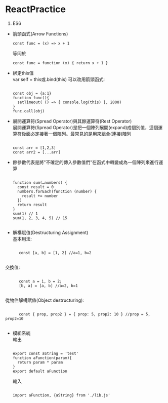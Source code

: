 # ReactPractice
1. ES6  
*   箭頭函式(Arrow Functions)  
    <pre><code>const func = (x) => x + 1</code></pre>
    等同於  
    
    <pre><code>const func = function (x) { return x + 1 }</code></pre>
  
* 綁定this值  
  var self = this或.bind(this)
  可以改用箭頭函式:
  
  <pre><code>
  const obj = {a:1}
  function func(){
    setTimeout( () => { console.log(this) }, 2000)
  }
  func.call(obj)
  </code></pre>
  
* 展開運算符(Spread Operator)與其餘運算符(Rest Operator)  
  展開運算符(Spread Operator)是把一個陣列展開(expand)成個別值，這個運算符後面必定接著一個陣列。最常見的是用來組合(連接)陣列  
  
  <pre><code>
  const arr = [1,2,3]
  const arr2 = [...arr]
  </code></pre>
  
* 餘參數代表是將"不確定的傳入參數值們"在函式中轉變成為一個陣列來進行運算  
    <pre><code>
  function sum(…numbers) {
    const result = 0
    numbers.forEach(function (number) {
      result += number
    })
    return result
  }
  sum(1) // 1
  sum(1, 2, 3, 4, 5) // 15
   </code></pre>
* 解構賦值(Destructuring Assignment)  
  基本用法:  
  
 <pre><code>
      const [a, b] = [1, 2] //a=1, b=2
 </code></pre>
  交換值:  
  
  <pre><code>
      const a = 1, b = 2;
      [b, a] = [a, b] //a=2, b=1
  </code></pre>
  從物件解構賦值(Object destructuring):  
  
  <pre><code>
      const { prop, prop2 } = { prop: 5, prop2: 10 } //prop = 5, prop2=10
  </code></pre>
  
* 模組系統  
  輸出  
  
  <pre><code>
  export const aString = 'test'
  function aFunction(param){
    return param * param
  }
  export default aFunction
  </code></pre>
  
  輸入  
  <pre><code>
  import aFunction, {aString} from './lib.js'
  </code></pre>
